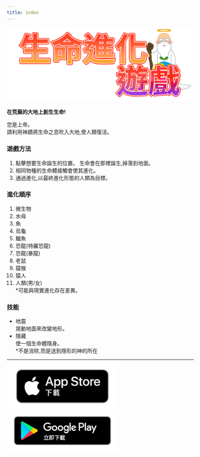 ```yaml
---
title: index
---
```


![top banner](img_app_logo.tw.png)

<b>在荒蕪的大地上創生生命!</b>

您是上帝。<br>
請利用神蹟將生命之息吹入大地,使人類復活。

### 遊戲方法

1. 點擊想要生命誕生的位置。
    生命會在那裡誕生,掉落到地面。
2. 相同物種的生命體接觸會使其進化。
3. 通過進化,以最終進化形態的人類為目標。

### 進化順序

1. 微生物
2. 水母
3. 魚
4. 烏龜
5. 鱷魚
6. 恐龍(特羅恐龍)
7. 恐龍(暴龍)
8. 老鼠
9. 猿猴
10. 猿人
11. 人類(男/女)<br>*可能與現實進化存在差異。

### 技能
- 地震<br>晃動地面來改變地形。
- 隱藏<br>使一個生命體隱身。<br>*不是消除,而是送到隱形的神的所在


-------

[![App store link](img_appstore_banner.zh-tw.png#imgleft)](https://itunes.apple.com/tw/app/id6474465983?mt=8)[![Google Play link](img_google-play-badge.zh-tw.png#imgleft)](https://play.google.com/store/apps/details?id=jp.hyoromo.lifeevolve)
<div class="clear clear_box"></div>